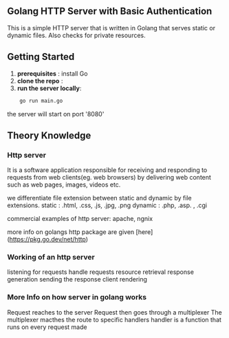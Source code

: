 ## Golang HTTP Server with Basic Authentication
This is a simple HTTP server that is written in Golang that serves static or dynamic files. Also checks for private resources. 

## Getting Started
1. **prerequisites** : install Go
2. **clone the repo** :
3. **run the server locally**:
```bash
    go run main.go
```
the server will start on port '8080'

## Theory Knowledge

### Http server 
It is a software application responsible for receiving and responding to requests from web clients(eg. web browsers) by delivering web content such as web pages, images, videos etc.

we differentiate file extension between static and dynamic by file extensions. 
static : .html, .css, .js, .jpg, .png
dynamic : .php, .asp. , .cgi

commercial examples of http server: apache, ngnix

more info on golangs http package are given [here] (https://pkg.go.dev/net/http)

### Working of an http server
listening for requests
handle requests
resource retrieval
response generation
sending the response
client rendering


### More Info on how server in golang works
Request reaches to the server
Request then goes through a multiplexer
The multiplexer macthes the route to specific handlers
handler is a function that runs on every request made
